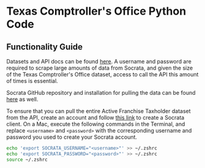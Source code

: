 # **Texas Comptroller's Office Python Code**

## **Functionality Guide**

Datasets and API docs can be found <a href="https://data.texas.gov/browse?Dataset-Category_Agency=Texas+Comptroller+of+Public+Accounts&limitTo=datasets&provenance=official">here</a>. A username and password are required to scrape large amounts of data from Socrata, and given the size of the Texas Comptroller's Office dataset, access to call the API this amount of times is essential. 

Socrata GitHub repository and installation for pulling the data can be found <a href="https://github.com/socrata/socrata-py">here</a> as well.

To ensure that you can pull the entire Active Franchise Taxholder dataset from the API, create an account and follow <a href="https://data.texas.gov/browse?Dataset-Category_Agency=Texas+Comptroller+of+Public+Accounts&limitTo=datasets&provenance=official">this link</a> to create a Socrata client. On a Mac, execute the following commands in the Terminal, and replace `<username>` and `<password>` with the corresponding username and password you used to create your Socrata account. 

```bash
echo 'export SOCRATA_USERNAME="<username>"' >> ~/.zshrc
echo 'export SOCRATA_PASSWORD="<password>"' >> ~/.zshrc
source ~/.zshrc
```


